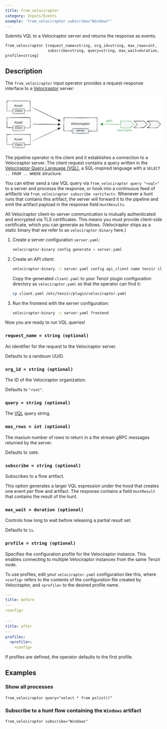 ```yaml
---
title: from_velociraptor
category: Inputs/Events
example: 'from_velociraptor subscribe="Windows"'
---
```

Submits VQL to a Velociraptor server and returns the response as events.

```tql
from_velociraptor [request_name=string, org_id=string, max_rows=int,
                   subscribe=string, query=string, max_wait=duration, profile=string]
```

## Description

The `from_velociraptor` input operator provides a request-response interface to
a [Velociraptor](https://docs.velociraptor.app) server:

![Velociraptor](velociraptor.excalidraw.svg)

The pipeline operator is the client and it establishes a connection to a
Velociraptor server. The client request contains a query written in the
[Velociraptor Query Language (VQL)][vql], a SQL-inspired language with a `SELECT
.. FROM .. WHERE` structure.

[vql]: https://docs.velociraptor.app/docs/vql

You can either send a raw VQL query via `from_velociraptor query "<vql>"` to a
server and processs the response, or hook into a continuous feed of artifacts
via `from_velociraptor subscribe <artifact>`. Whenever a hunt runs that contains
this artifact, the server will forward it to the pipeline and emit the artifact
payload in the response field `HuntResults`.

All Velociraptor client-to-server communication is mutually authenticated and
encrypted via TLS certificates. This means you must provide client-side
certificate, which you can generate as follows. (Velociraptor ships as a static
binary that we refer to as `velociraptor-binary` here.)

1. Create a server configuration `server.yaml`:
   ```bash
   velociraptor-binary config generate > server.yaml
   ```

2. Create an API client:
   ```bash
   velociraptor-binary -c server.yaml config api_client name tenzir client.yaml
   ```

   Copy the generated `client.yaml` to your Tenzir plugin configuration
   directory as `velociraptor.yaml` so that the operator can find it:
   ```bash
   cp client.yaml /etc/tenzir/plugin/velociraptor.yaml
   ```

3. Run the frontend with the server configuration:
   ```bash
   velociraptor-binary -c server.yaml frontend
   ```

Now you are ready to run VQL queries!

### `request_name = string (optional)`

An identifier for the request to the Velociraptor server.

Defaults to a randoum UUID.

### `org_id = string (optional)`

The ID of the Velociraptor organization.

Defaults to `"root"`.

### `query = string (optional)`

The [VQL][vql] query string.

### `max_rows = int (optional)`

The maxium number of rows to return in a the stream gRPC messages returned by
the server.

Defaults to `1000`.

### `subscribe = string (optional)`

Subscribes to a flow artifact.

This option generates a larger VQL expression under the hood that creates one
event per flow and artifact. The response contains a field `HuntResult` that
contains the result of the hunt.

### `max_wait = duration (optional)`

Controls how long to wait before releasing a partial result set.

Defaults to `1s`.

### `profile = string (optional)`

Specifies the configuration profile for the Velociraptor instance. This enables
connecting to multiple Velociraptor instances from the same Tenzir node.

To use profiles, edit your `velociraptor.yaml` configuration like this, where
`<config>` refers to the contents of the configuration file created by Velociraptor, and
`<profile>` to the desired profile name.

```yaml
---
title: before
---
<config>

---
title: after
---
profiles:
  <profile>:
    <config>
```

If profiles are defined, the operator defaults to the first profile.

## Examples

### Show all processes

```tql
from_velociraptor query="select * from pslist()"
```

### Subscribe to a hunt flow containing the `Windows` artifact

```tql
from_velociraptor subscribe="Windows"
```

